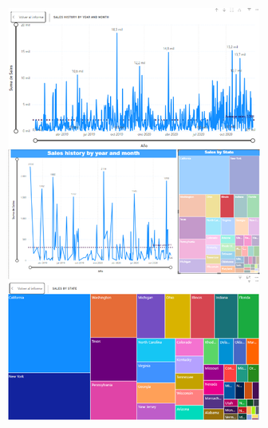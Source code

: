 
![Sales Chart](imageSales.png)  
![Average Sales Chart](imagestatesales.png)  
![State Chart](ImageStates.png)
